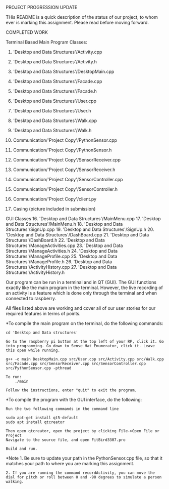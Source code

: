 PROJECT PROGRESSION UPDATE

THis README is a quick description of the status of our project, to whom ever is marking this assignment. Please read before moving forward.



COMPLETED WORK

Terminal Based Main Program Classes:
1. 'Desktop and Data Structures'/Activity.cpp
2. 'Desktop and Data Structures'/Activity.h
3. 'Desktop and Data Structures'/DesktopMain.cpp
4. 'Desktop and Data Structures'/Facade.cpp
5. 'Desktop and Data Structures'/Facade.h
6. 'Desktop and Data Structures'/User.cpp
7. 'Desktop and Data Structures'/User.h
8. 'Desktop and Data Structures'/Walk.cpp
9. 'Desktop and Data Structures'/Walk.h
10. Communication/'Project Copy'/PythonSensor.cpp
11. Communication/'Project Copy'/PythonSensor.h
12. Communication/'Project Copy'/SensorReceiver.cpp
13. Communication/'Project Copy'/SensorReceiver.h
14. Communication/'Project Copy'/SensorController.cpp
13. Communication/'Project Copy'/SensorController.h
14. Communication/'Project Copy'/client.py

15. Casing (picture included in submission)

GUI Classes
16. 'Desktop and Data Structures'/MainMenu.cpp
17. 'Desktop and Data Structures'/MainMenu.h
18. 'Desktop and Data Structures'/SignUp.cpp
19. 'Desktop and Data Structures'/SignUp.h
20. 'Desktop and Data Structures'/DashBoard.cpp
21. 'Desktop and Data Structures'/DashBoard.h
22. 'Desktop and Data Structures'/ManageActivities.cpp
23. 'Desktop and Data Structures'/ManageActivities.h
24. 'Desktop and Data Structures'/ManageProfile.cpp
25. 'Desktop and Data Structures'/ManageProfile.h
26. 'Desktop and Data Structures'/ActivityHistory.cpp
27. 'Desktop and Data Structures'/ActivityHistory.h

Our program can be run in a terminal and in QT (GUI). The GUI functions exactly like the main program in the terminal. However, the live recording of an activity is a feature which is done only through the terminal and when connected to raspberry.

All files listed above are working and cover all of our user stories for our required features in terms of points. 

*To compile the main program on the terminal, do the following commands:
    	
	cd 'Desktop and Data structures'
	
	Go to the raspberry pi button at the top left of your RP, click it. Go into programming. Go down to Sense Hat Enumerator, click it. Leave this open while running.

	g++ -o main DesktopMain.cpp src/User.cpp src/Activity.cpp src/Walk.cpp src/Facade.cpp src/SensorReceiver.cpp src/SensorController.cpp src/PythonSensor.cpp -pthread
	
	To run:
    	./main

	Follow the instructions, enter "quit" to exit the program.


	

*To compile the program with the GUI interface, do the following:

	Run the two following commands in the command line

	sudo apt-get install qt5-default
	sudo apt install qtcreator

	Then open qtcreator, open the project by clicking File->Open File or Project
	Navigate to the source file, and open FitBird3307.pro

	Build and run.


*Note
	1. Be sure to update your path in the PythonSensor.cpp file, so that it matches your path to where you are marking this assignment.
	
	2. If you are running the command recordActivity, you can move the dial for pitch or roll between 0 and -90 degrees to simulate a person walking.

